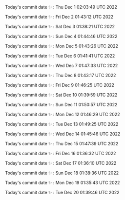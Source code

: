 Today's commit date ✨ : Thu Dec 1 02:03:49 UTC 2022 

Today's commit date ✨ : Fri Dec 2 01:43:12 UTC 2022 

Today's commit date ✨ : Sat Dec 3 01:38:21 UTC 2022 

Today's commit date ✨ : Sun Dec 4 01:44:46 UTC 2022 

Today's commit date ✨ : Mon Dec 5 01:43:26 UTC 2022 

Today's commit date ✨ : Tue Dec 6 01:41:41 UTC 2022 

Today's commit date ✨ : Wed Dec 7 01:47:33 UTC 2022 

Today's commit date ✨ : Thu Dec 8 01:43:17 UTC 2022 

Today's commit date ✨ : Fri Dec 9 01:46:25 UTC 2022 

Today's commit date ✨ : Sat Dec 10 01:39:59 UTC 2022 

Today's commit date ✨ : Sun Dec 11 01:50:57 UTC 2022 

Today's commit date ✨ : Mon Dec 12 01:46:29 UTC 2022 

Today's commit date ✨ : Tue Dec 13 01:49:25 UTC 2022 

Today's commit date ✨ : Wed Dec 14 01:45:46 UTC 2022 

Today's commit date ✨ : Thu Dec 15 01:47:39 UTC 2022 

Today's commit date ✨ : Fri Dec 16 01:36:32 UTC 2022 

Today's commit date ✨ : Sat Dec 17 01:36:10 UTC 2022 

Today's commit date ✨ : Sun Dec 18 01:38:36 UTC 2022 

Today's commit date ✨ : Mon Dec 19 01:35:43 UTC 2022 

Today's commit date ✨ : Tue Dec 20 01:39:46 UTC 2022 

